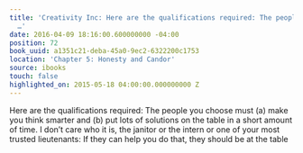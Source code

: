 ```yaml
---
title: 'Creativity Inc: Here are the qualifications required: The people you choose
  …'
date: 2016-04-09 18:16:00.600000000 -04:00
position: 72
book_uuid: a1351c21-deba-45a0-9ec2-6322200c1753
location: 'Chapter 5: Honesty and Candor'
source: ibooks
touch: false
highlighted_on: 2015-05-18 04:00:00.000000000 Z
---
```


Here are the qualifications required: The people you choose must (a) make you think smarter and (b) put lots of solutions on the table in a short amount of time. I don’t care who it is, the janitor or the intern or one of your most trusted lieutenants: If they can help you do that, they should be at the table